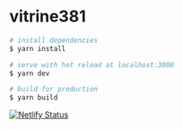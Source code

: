 # vitrine381

```bash
# install dependencies
$ yarn install

# serve with hot reload at localhost:3000
$ yarn dev

# build for production
$ yarn build
```


[![Netlify Status](https://api.netlify.com/api/v1/badges/2a207b59-983a-4641-a6f4-794b0f8b4dec/deploy-status)](https://app.netlify.com/sites/vitrine381/deploys)
